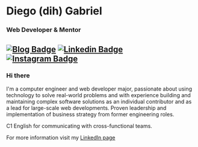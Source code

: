 <h1> Diego (dih) Gabriel </h1>
<h3> Web Developer & Mentor </h3>

[![Blog Badge](https://img.shields.io/badge/-Blog-eead2d?style=flat-square&link=https://diihgab.github.io/)](https://diihgab.github.io/)
[![Linkedin Badge](https://img.shields.io/badge/-diih-blue?style=flat-square&logo=Linkedin&logoColor=white&link=https://www.linkedin.com/in/diih/)](https://linkedin.com/in/diih/) 
[![Instagram Badge](https://img.shields.io/badge/-@diihgab-000000?style=flat-square&labelColor=000000&logo=Instagram&link=https://www.instagram.com/diihgab/)](https://www.instagram.com/diihgab/)
---

<h3> Hi there </h3>

I'm a computer engineer and web developer major, passionate about using technology to solve real-world problems and with experience building and maintaining complex software solutions as an individual contributor and as a lead for large-scale web developments. Proven leadership and implementation of business strategy from former engineering roles.

C1 English for communicating with cross-functional teams.

For more information visit my [LinkedIn page](https://www.linkedin.com/in/diih/)

